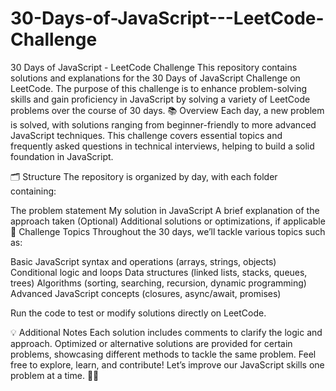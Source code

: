 # 30-Days-of-JavaScript---LeetCode-Challenge
30 Days of JavaScript - LeetCode Challenge This repository contains solutions and explanations for the 30 Days of JavaScript Challenge on LeetCode. The purpose of this challenge is to enhance problem-solving skills and gain proficiency in JavaScript by solving a variety of LeetCode problems over the course of 30 days.
📚 Overview
Each day, a new problem is solved, with solutions ranging from beginner-friendly to more advanced JavaScript techniques. This challenge covers essential topics and frequently asked questions in technical interviews, helping to build a solid foundation in JavaScript.

🗂️ Structure
The repository is organized by day, with each folder containing:

The problem statement
My solution in JavaScript
A brief explanation of the approach taken
(Optional) Additional solutions or optimizations, if applicable
📅 Challenge Topics
Throughout the 30 days, we’ll tackle various topics such as:

Basic JavaScript syntax and operations (arrays, strings, objects)
Conditional logic and loops
Data structures (linked lists, stacks, queues, trees)
Algorithms (sorting, searching, recursion, dynamic programming)
Advanced JavaScript concepts (closures, async/await, promises)


Run the code to test or modify solutions directly on LeetCode.

💡 Additional Notes
Each solution includes comments to clarify the logic and approach.
Optimized or alternative solutions are provided for certain problems, showcasing different methods to tackle the same problem.
Feel free to explore, learn, and contribute! Let’s improve our JavaScript skills one problem at a time. 🧑‍💻
